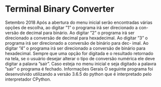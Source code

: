 # Terminal Binary Converter
Setembro 2018
Após a abertura do menu inicial serão encontradas várias opções
de escolha, ao digitar ”1” o programa irá ser direcionado a con-
versão de decimal para binário. Ao digitar ”2” o programa irá ser
direcionado a conversão de decimal para hexadecimal. Ao digitar
”3” o programa irá ser direcionado a conversão de binário para dec-
imal. Ao digitar ”4” o programa irá ser direcionado a conversão de
binário para hexadecimal. Sempre que uma opção for digitada e o
resultado retornado na tela, se o usuário desejar alterar o tipo de
conversão numérica ele deve digitar a palavra ”sair”. Caso esteja no
menu inicial e seja digitado a palavra ”sair” o programa é fechado.
Informações Gerais
O seguinte programa foi desenvolvido utilizando a versão 3.6.5
do python que é interpretado pelo interpretador CPython.
<!-- Davyd Kaio, Misael Lucas, Rodrigo Camilo -->

